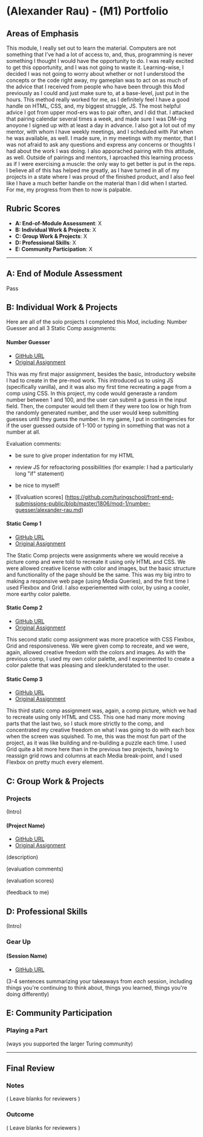 # (Alexander Rau) - (M1) Portfolio

## Areas of Emphasis

This module, I really set out to learn the material.  Computers are not something that I've had a lot of access to, and, thus, programming is never something I thought I would have the opportunity to do.  I was really excited to get this opportunity, and I was not going to waste it.  Learning-wise, I decided I was not going to worry about whether or not I understood the concepts or the code right away, my gameplan was to act on as much of the advice that I received from people who have been through this Mod previously as I could and just make sure to, at a base-level, just put in the hours.  This method really worked for me, as I definitely feel I have a good handle on HTML, CSS, and, my biggest struggle, JS. The most helpful advice I got from upper mod-ers was to pair often, and I did that.  I attacked that pairing calendar several times a week, and made sure I was DM-ing anoyone I signed up with at least a day in advance.  I also got a lot out of my mentor, with whom I have weekly meetings, and I scheduled with Pat when he was available, as well.  I made sure, in my meetings with my mentor, that I was not afraid to ask any questions and express any concerns or thoughts I had about the work I was doing.  I also apporached pairing with this attitude, as well.  Outside of pairings and mentors, I aproached this learning process as if I were exercising a muscle: the only way to get better is put in the reps.  I believe all of this has helped me greatly, as I have turned in all of my projects in a state where I was proud of the finished product, and I also feel like I have a much better handle on the material than I did when I started.  For me, my progress from then to now is palpable.

## Rubric Scores

* **A: End-of-Module Assessment**: X
* **B: Individual Work & Projects**: X
* **C: Group Work & Projects**: X
* **D: Professional Skills**: X
* **E: Community Participation**: X

-----------------------

## A: End of Module Assessment

Pass


## B: Individual Work & Projects

Here are all of the solo projects I completed this Mod, including: Number Guesser and all 3 Static Comp assignments:

#### Number Guesser

* [GitHub URL](https://github.com/raualex/number-guesser)
* [Original Assignment](http://frontend.turing.io/projects/number-guesser.html)

This was my first major assignment, besides the basic, introductory website I had to create in the pre-mod work.  This introduced us to using JS (specifically vanilla), and it was also my first time recreating a page from a comp using CSS.  In this project, my code would generaste a random number between 1 and 100, and the user can submit a guess in the input field.  Then, the computer would tell them if they were too low or high from the randomly generated number, and the user would keep submitting guesses until they guess the number.  In my game, I put in contingencies for if the user guessed outside of 1-100 or typing in something that was not a number at all.

Evaluation comments:

- be sure to give proper indentation for my HTML

- review JS for refoactoring possibilities (for example: I had a particularly long "if" statement)

- be nice to myself!


* [Evaluation scores] (https://github.com/turingschool/front-end-submissions-public/blob/master/1806/mod-1/number-guesser/alexander-rau.md)

#### Static Comp 1

* [GitHub URL](https://github.com/raualex/ajr-comp-challenge-1)
* [Original Assignment](http://frontend.turing.io/projects/m1-static-comp-1.html)

The Static Comp projects were assignments where we would receive a picture comp and were told to recreate it using only HTML and CSS.  We were allowed creative license with color and images, but the basic structure and functionality of the page should be the same.  This was my big intro to making a responsive web page (using Media Queries), and the first time I used Flexbox and Grid.  I also experiemented with color, by using a cooler, more earthy color palette.

#### Static Comp 2

* [GitHub URL](https://github.com/raualex/ajr-comp-challenge-2)
* [Original Assignment](http://frontend.turing.io/projects/m1-static-comp-2.html)

This second static comp assignment was more pracetice with CSS Flexbox, Grid and responsiveness.  We were given comp to recreate, and we were, again, allowed creative freedom with the colors and images.  As with the previous comp, I used my own color palette, and I experimented to create a color palette that was pleasing and sleek/understated to the user.

#### Static Comp 3

* [GitHub URL](https://github.com/raualex/ajr-comp-challenge-3)
* [Original Assignment](http://frontend.turing.io/projects/m1-static-comp-3.html)

This third static comp assignment was, again, a comp picture, which we had to recreate using only HTML and CSS.  This one had many more moving parts that the last two, so I stuck more strictly to the comp, and concentrated my creative freedom on what I was going to do with each box when the screen was squished.  To me, this was the most fun part of the project, as it was like building and re-building a puzzle each time.  I used Grid quite a bit more here than in the previous two projects, having to reassign grid rows and columns at each Media break-point, and I used Flexbox on pretty much every element.


## C: Group Work & Projects

### Projects

(Intro)

#### (Project Name)

* [GitHub URL]()
* [Original Assignment]()

(description)

(evaluation comments)

(evaluation scores)

(feedback to me)

## D: Professional Skills
(Intro)

### Gear Up
#### (Session Name)

* [GitHub URL]()

(3-4 sentences summarizing your takeaways from _each_ session, including things you're continuing to think about, things you learned, things you're doing differently)

## E: Community Participation

### Playing a Part

(ways you supported the larger Turing community)

------------------

## Final Review

### Notes

( Leave blanks for reviewers )

### Outcome

( Leave blanks for reviewers )
